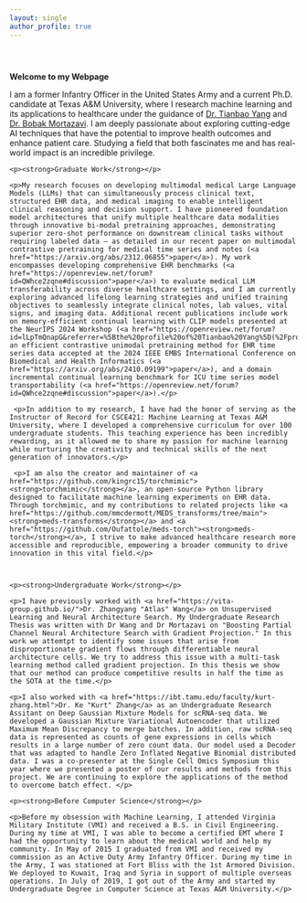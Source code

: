 ```yaml
---
layout: single
author_profile: true
---
```


<meta itemprop="description" content="About me">

<div class="page__inner-wrap">
  <header></header>
  <section class="page__content">
    <p><strong>Welcome to my Webpage</strong></p>
    <p>I am a former Infantry Officer in the United States Army and a current Ph.D. candidate at Texas A&M University, where I research machine learning and its applications to healthcare under the guidance of <a href="https://people.tamu.edu/~tianbao-yang/">Dr. Tianbao Yang</a> and <a href="https://stmilab.github.io/">Dr. Bobak Mortazavi</a>. I am deeply passionate about exploring cutting-edge AI techniques that have the potential to improve health outcomes and enhance patient care. Studying a field that both fascinates me and has real-world impact is an incredible privilege.</p>

    <p><strong>Graduate Work</strong></p>

    <p>My research focuses on developing multimodal medical Large Language Models (LLMs) that can simultaneously process clinical text, structured EHR data, and medical imaging to enable intelligent clinical reasoning and decision support. I have pioneered foundation model architectures that unify multiple healthcare data modalities through innovative bi-modal pretraining approaches, demonstrating superior zero-shot performance on downstream clinical tasks without requiring labeled data – as detailed in our recent paper on multimodal contrastive pretraining for medical time series and notes (<a href="https://arxiv.org/abs/2312.06855">paper</a>). My work encompasses developing comprehensive EHR benchmarks (<a href="https://openreview.net/forum?id=QWhce2zqne#discussion">paper</a>) to evaluate medical LLM transferability across diverse healthcare settings, and I am currently exploring advanced lifelong learning strategies and unified training objectives to seamlessly integrate clinical notes, lab values, vital signs, and imaging data. Additional recent publications include work on memory-efficient continual learning with CLIP models presented at the NeurIPS 2024 Workshop (<a href="https://openreview.net/forum?id=lLpTmQnapG&referrer=%5Bthe%20profile%20of%20Tianbao%20Yang%5D(%2Fprofile%3Fid%3D~Tianbao_Yang1)">paper</a>), an efficient contrastive unimodal pretraining method for EHR time series data accepted at the 2024 IEEE EMBS International Conference on Biomedical and Health Informatics (<a href="https://arxiv.org/abs/2410.09199">paper</a>), and a domain incremental continual learning benchmark for ICU time series model transportability (<a href="https://openreview.net/forum?id=QWhce2zqne#discussion">paper</a>).</p>

     <p>In addition to my research, I have had the honor of serving as the Instructor of Record for CSCE421: Machine Learning at Texas A&M University, where I developed a comprehensive curriculum for over 100 undergraduate students. This teaching experience has been incredibly rewarding, as it allowed me to share my passion for machine learning while nurturing the creativity and technical skills of the next generation of innovators.</p> 

     <p>I am also the creator and maintainer of <a href="https://github.com/kingrc15/torchmimic"><strong>torchmimic</strong></a>, an open-source Python library designed to facilitate machine learning experiments on EHR data. Through torchmimic, and my contributions to related projects like <a href="https://github.com/mmcdermott/MEDS_transforms/tree/main"><strong>meds-transforms</strong></a> and <a href="https://github.com/Oufattole/meds-torch"><strong>meds-torch</strong></a>, I strive to make advanced healthcare research more accessible and reproducible, empowering a broader community to drive innovation in this vital field.</p>



    <p><strong>Undergraduate Work</strong></p>

    <p>I have previously worked with <a href="https://vita-group.github.io/">Dr. Zhangyang "Atlas" Wang</a> on Unsupervised Learning and Neural Architecture Search. My Undergraduate Research Thesis was written with Dr Wang and Dr Mortazavi on "Boosting Partial Channel Neural Architecture Search with Gradient Projection." In this work we attemtpt to identify some issues that arise from disproportionate gradient flows through differentiable neural architecture cells. We try to address this issue with a multi-task learning method called gradient projection. In this thesis we show that our method can produce competitive results in half the time as the SOTA at the time.</p>

    <p>I also worked with <a href="https://ibt.tamu.edu/faculty/kurt-zhang.html">Dr. Ke "Kurt" Zhang</a> as an Undergraduate Research Assitant on Deep Gaussian Mixture Models for scRNA-seq data. We developed a Gaussian Mixture Variational Autoencoder that utilized Maximum Mean Discrepancy to merge batches. In addition, raw scRNA-seq data is represented as counts of gene expressions in cells which results in a large number of zero count data. Our model used a Decoder that was adapted to handle Zero Inflated Negative Binomial distributed data. I was a co-presenter at the Single Cell Omics Symposium this year where we presented a poster of our results and methods from this project. We are continuing to explore the applications of the method to overcome batch effect. </p>

    <p><strong>Before Computer Science</strong></p>

    <p>Before my obsession with Machine Learning, I attended Virginia Military Institute (VMI) and received a B.S. in Civil Engineering. During my time at VMI, I was able to become a certified EMT where I had the opportunity to learn about the medical world and help my community. In May of 2015 I graduated from VMI and received my commission as an Active Duty Army Infantry Officer. During my time in the Army, I was stationed at Fort Bliss with the 1st Armored Division. We deployed to Kuwait, Iraq and Syria in support of multiple overseas operations. In July of 2019, I got out of the Army and started my Undergraduate Degree in Computer Science at Texas A&M University.</p>
  </section>
</div>